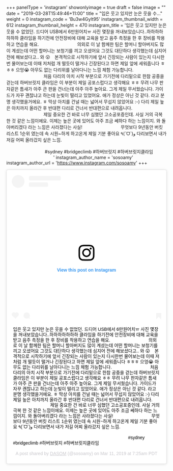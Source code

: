 +++
panelType                   = 'instagram'
showonlyimage = true
draft = false
image = ""
date = "2019-03-28T15:49:46+11:00"
title = "입은 웃고 있지만 눈은 웃을 수..."
weight = 0
instagram_code              = 'Bu3w4Gylt95'
instagram_thumbnail_width   = 612
instagram_thumbnail_height  = 470
instagram_title             = '입은 웃고 있지만 눈은 웃을 수 없었던. 드디어 USB에서 6만원어치ㅠ 사진 몇장을 꺼내보았습니다..하하하하하하하 클라임을 하기전에 안전장비에 대해 교육을 받고 음주 측정을 한 후 장비를 착용하고 연습을 해요. ⠀⠀⠀⠀⠀⠀⠀⠀⠀⠀⠀ 의외로 이 날 함께한 팀은 할머니 할아버지도 많이 계셨는데 어떤 할머니는 보청기를 끼고 오셨어요 그것도 대단하다 생각했는데 심지어 전에 해보셨다고.. 와 😲⠀ 본격적으로 시작하기에 앞서 긴장되는 사람이 있는지 다시한번 물어보는데 이때 저처럼 개 떨듯이 떨거나 긴장된다고 하면 제일 앞에 세워줍니다 ㅎㅎㅎ 으엉😭 아무도 없는 다리위를 날아다니는 느낌 체험 가능합니다. ⠀⠀⠀⠀⠀⠀⠀⠀⠀⠀⠀ 처음 다리의 아치 시작 부분으로 가기전에 다리밑으로 한참 공중을 걷는데 하버브릿지 클라임은 이 부분이 제일 공포스럽다고 생각해요 ㅎㅎ 무려 나무 판자같은 틈새가 아주 큰 판을 건너는데 아주 아주 높아요. 그게 제일 무서웠습니다. 가이드가 자꾸 괜찮냐고 하는데 눈빛이 떨리고 있었어요. 애가 정상은 아닌 것 같다. 라고 분명 생각했을거에요. ㅎ 막상 아치를 건널 때는 넓어서 무섭지 않았어요 :-) 다리 제일 높은 아치까지 올라간 후 반대편 다리로 건너서 반대편으로 내려옵니다. ⠀⠀⠀⠀⠀⠀⠀⠀⠀⠀⠀ 제일 중요한 건 바로 너무 심했던 고소공포증인데. 사실 거의 극복 한 것 같은 느낌이에요. 이제는 높은 곳에 있어도 아주 조금 쎄하다 하는 느낌이지. 와 돌아버리겠다 라는 느낌은 사라졌다는 사실! ⠀⠀⠀⠀⠀⠀⠀⠀⠀⠀⠀ 무엇보다 9년동안 버킷 리스트 1순위 였는데 속 시원~하게 하고온게 제일 기분 좋아요 ٩(ˊᗜˋ)و 다리보면서 내가 저길 어찌 올라갔지 싶은 느낌. ⠀⠀⠀⠀⠀⠀⠀⠀⠀ ⠀⠀⠀⠀⠀⠀⠀⠀⠀⠀⠀ ⠀⠀⠀⠀⠀⠀⠀⠀⠀⠀⠀ ⠀ ⠀⠀⠀⠀⠀⠀⠀⠀⠀⠀⠀ ⠀⠀⠀⠀⠀⠀⠀⠀⠀⠀⠀ ⠀⠀⠀ ⠀⠀⠀⠀⠀⠀ ⠀⠀ ⠀⠀⠀⠀⠀⠀ ⠀⠀⠀⠀⠀ #sydney #bridgeclimb #하버브릿지 #하버브릿지클라임⠀⠀⠀⠀⠀⠀⠀ ⠀⠀⠀⠀⠀⠀⠀'
instagram_author_name       = 'sosoamy'
instagram_author_url        = 'https://www.instagram.com/sosoamy'
+++

<blockquote class="instagram-media" data-instgrm-captioned data-instgrm-permalink="https://www.instagram.com/p/Bu3w4Gylt95/?utm_source=ig_embed&amp;utm_medium=loading" data-instgrm-version="12" style=" background:#FFF; border:0; border-radius:3px; box-shadow:0 0 1px 0 rgba(0,0,0,0.5),0 1px 10px 0 rgba(0,0,0,0.15); margin: 1px; max-width:658px; min-width:326px; padding:0; width:99.375%; width:-webkit-calc(100% - 2px); width:calc(100% - 2px);"><div style="padding:16px;"> <a href="https://www.instagram.com/p/Bu3w4Gylt95/?utm_source=ig_embed&amp;utm_medium=loading" style=" background:#FFFFFF; line-height:0; padding:0 0; text-align:center; text-decoration:none; width:100%;" target="_blank"> <div style=" display: flex; flex-direction: row; align-items: center;"> <div style="background-color: #F4F4F4; border-radius: 50%; flex-grow: 0; height: 40px; margin-right: 14px; width: 40px;"></div> <div style="display: flex; flex-direction: column; flex-grow: 1; justify-content: center;"> <div style=" background-color: #F4F4F4; border-radius: 4px; flex-grow: 0; height: 14px; margin-bottom: 6px; width: 100px;"></div> <div style=" background-color: #F4F4F4; border-radius: 4px; flex-grow: 0; height: 14px; width: 60px;"></div></div></div><div style="padding: 19% 0;"></div><div style="display:block; height:50px; margin:0 auto 12px; width:50px;"><svg width="50px" height="50px" viewBox="0 0 60 60" version="1.1" xmlns="https://www.w3.org/2000/svg" xmlns:xlink="https://www.w3.org/1999/xlink"><g stroke="none" stroke-width="1" fill="none" fill-rule="evenodd"><g transform="translate(-511.000000, -20.000000)" fill="#000000"><g><path d="M556.869,30.41 C554.814,30.41 553.148,32.076 553.148,34.131 C553.148,36.186 554.814,37.852 556.869,37.852 C558.924,37.852 560.59,36.186 560.59,34.131 C560.59,32.076 558.924,30.41 556.869,30.41 M541,60.657 C535.114,60.657 530.342,55.887 530.342,50 C530.342,44.114 535.114,39.342 541,39.342 C546.887,39.342 551.658,44.114 551.658,50 C551.658,55.887 546.887,60.657 541,60.657 M541,33.886 C532.1,33.886 524.886,41.1 524.886,50 C524.886,58.899 532.1,66.113 541,66.113 C549.9,66.113 557.115,58.899 557.115,50 C557.115,41.1 549.9,33.886 541,33.886 M565.378,62.101 C565.244,65.022 564.756,66.606 564.346,67.663 C563.803,69.06 563.154,70.057 562.106,71.106 C561.058,72.155 560.06,72.803 558.662,73.347 C557.607,73.757 556.021,74.244 553.102,74.378 C549.944,74.521 548.997,74.552 541,74.552 C533.003,74.552 532.056,74.521 528.898,74.378 C525.979,74.244 524.393,73.757 523.338,73.347 C521.94,72.803 520.942,72.155 519.894,71.106 C518.846,70.057 518.197,69.06 517.654,67.663 C517.244,66.606 516.755,65.022 516.623,62.101 C516.479,58.943 516.448,57.996 516.448,50 C516.448,42.003 516.479,41.056 516.623,37.899 C516.755,34.978 517.244,33.391 517.654,32.338 C518.197,30.938 518.846,29.942 519.894,28.894 C520.942,27.846 521.94,27.196 523.338,26.654 C524.393,26.244 525.979,25.756 528.898,25.623 C532.057,25.479 533.004,25.448 541,25.448 C548.997,25.448 549.943,25.479 553.102,25.623 C556.021,25.756 557.607,26.244 558.662,26.654 C560.06,27.196 561.058,27.846 562.106,28.894 C563.154,29.942 563.803,30.938 564.346,32.338 C564.756,33.391 565.244,34.978 565.378,37.899 C565.522,41.056 565.552,42.003 565.552,50 C565.552,57.996 565.522,58.943 565.378,62.101 M570.82,37.631 C570.674,34.438 570.167,32.258 569.425,30.349 C568.659,28.377 567.633,26.702 565.965,25.035 C564.297,23.368 562.623,22.342 560.652,21.575 C558.743,20.834 556.562,20.326 553.369,20.18 C550.169,20.033 549.148,20 541,20 C532.853,20 531.831,20.033 528.631,20.18 C525.438,20.326 523.257,20.834 521.349,21.575 C519.376,22.342 517.703,23.368 516.035,25.035 C514.368,26.702 513.342,28.377 512.574,30.349 C511.834,32.258 511.326,34.438 511.181,37.631 C511.035,40.831 511,41.851 511,50 C511,58.147 511.035,59.17 511.181,62.369 C511.326,65.562 511.834,67.743 512.574,69.651 C513.342,71.625 514.368,73.296 516.035,74.965 C517.703,76.634 519.376,77.658 521.349,78.425 C523.257,79.167 525.438,79.673 528.631,79.82 C531.831,79.965 532.853,80.001 541,80.001 C549.148,80.001 550.169,79.965 553.369,79.82 C556.562,79.673 558.743,79.167 560.652,78.425 C562.623,77.658 564.297,76.634 565.965,74.965 C567.633,73.296 568.659,71.625 569.425,69.651 C570.167,67.743 570.674,65.562 570.82,62.369 C570.966,59.17 571,58.147 571,50 C571,41.851 570.966,40.831 570.82,37.631"></path></g></g></g></svg></div><div style="padding-top: 8px;"> <div style=" color:#3897f0; font-family:Arial,sans-serif; font-size:14px; font-style:normal; font-weight:550; line-height:18px;"> View this post on Instagram</div></div><div style="padding: 12.5% 0;"></div> <div style="display: flex; flex-direction: row; margin-bottom: 14px; align-items: center;"><div> <div style="background-color: #F4F4F4; border-radius: 50%; height: 12.5px; width: 12.5px; transform: translateX(0px) translateY(7px);"></div> <div style="background-color: #F4F4F4; height: 12.5px; transform: rotate(-45deg) translateX(3px) translateY(1px); width: 12.5px; flex-grow: 0; margin-right: 14px; margin-left: 2px;"></div> <div style="background-color: #F4F4F4; border-radius: 50%; height: 12.5px; width: 12.5px; transform: translateX(9px) translateY(-18px);"></div></div><div style="margin-left: 8px;"> <div style=" background-color: #F4F4F4; border-radius: 50%; flex-grow: 0; height: 20px; width: 20px;"></div> <div style=" width: 0; height: 0; border-top: 2px solid transparent; border-left: 6px solid #f4f4f4; border-bottom: 2px solid transparent; transform: translateX(16px) translateY(-4px) rotate(30deg)"></div></div><div style="margin-left: auto;"> <div style=" width: 0px; border-top: 8px solid #F4F4F4; border-right: 8px solid transparent; transform: translateY(16px);"></div> <div style=" background-color: #F4F4F4; flex-grow: 0; height: 12px; width: 16px; transform: translateY(-4px);"></div> <div style=" width: 0; height: 0; border-top: 8px solid #F4F4F4; border-left: 8px solid transparent; transform: translateY(-4px) translateX(8px);"></div></div></div></a> <p style=" margin:8px 0 0 0; padding:0 4px;"> <a href="https://www.instagram.com/p/Bu3w4Gylt95/?utm_source=ig_embed&amp;utm_medium=loading" style=" color:#000; font-family:Arial,sans-serif; font-size:14px; font-style:normal; font-weight:normal; line-height:17px; text-decoration:none; word-wrap:break-word;" target="_blank">입은 웃고 있지만 눈은 웃을 수 없었던. 드디어 USB에서 6만원어치ㅠ 사진 몇장을 꺼내보았습니다..하하하하하하하 클라임을 하기전에 안전장비에 대해 교육을 받고 음주 측정을 한 후 장비를 착용하고 연습을 해요. ⠀⠀⠀⠀⠀⠀⠀⠀⠀⠀⠀ 의외로 이 날 함께한 팀은 할머니 할아버지도 많이 계셨는데 어떤 할머니는 보청기를 끼고 오셨어요 그것도 대단하다 생각했는데 심지어 전에 해보셨다고.. 와 😲⠀ 본격적으로 시작하기에 앞서 긴장되는 사람이 있는지 다시한번 물어보는데 이때 저처럼 개 떨듯이 떨거나 긴장된다고 하면 제일 앞에 세워줍니다 ㅎㅎㅎ 으엉😭 아무도 없는 다리위를 날아다니는 느낌 체험 가능합니다. ⠀⠀⠀⠀⠀⠀⠀⠀⠀⠀⠀ 처음 다리의 아치 시작 부분으로 가기전에 다리밑으로 한참 공중을 걷는데 하버브릿지 클라임은 이 부분이 제일 공포스럽다고 생각해요 ㅎㅎ 무려 나무 판자같은 틈새가 아주 큰 판을 건너는데 아주 아주 높아요. 그게 제일 무서웠습니다. 가이드가 자꾸 괜찮냐고 하는데 눈빛이 떨리고 있었어요. 애가 정상은 아닌 것 같다. 라고 분명 생각했을거에요. ㅎ 막상 아치를 건널 때는 넓어서 무섭지 않았어요 :-) 다리 제일 높은 아치까지 올라간 후 반대편 다리로 건너서 반대편으로 내려옵니다. ⠀⠀⠀⠀⠀⠀⠀⠀⠀⠀⠀ 제일 중요한 건 바로 너무 심했던 고소공포증인데. 사실 거의 극복 한 것 같은 느낌이에요. 이제는 높은 곳에 있어도 아주 조금 쎄하다 하는 느낌이지. 와 돌아버리겠다 라는 느낌은 사라졌다는 사실! ⠀⠀⠀⠀⠀⠀⠀⠀⠀⠀⠀ 무엇보다 9년동안 버킷 리스트 1순위 였는데 속 시원~하게 하고온게 제일 기분 좋아요 ٩(ˊᗜˋ)و 다리보면서 내가 저길 어찌 올라갔지 싶은 느낌. ⠀⠀⠀⠀⠀⠀⠀⠀⠀ ⠀⠀⠀⠀⠀⠀⠀⠀⠀⠀⠀ ⠀⠀⠀⠀⠀⠀⠀⠀⠀⠀⠀ ⠀ ⠀⠀⠀⠀⠀⠀⠀⠀⠀⠀⠀ ⠀⠀⠀⠀⠀⠀⠀⠀⠀⠀⠀ ⠀⠀⠀ ⠀⠀⠀⠀⠀⠀ ⠀⠀ ⠀⠀⠀⠀⠀⠀ ⠀⠀⠀⠀⠀ #sydney #bridgeclimb #하버브릿지 #하버브릿지클라임⠀⠀⠀⠀⠀⠀⠀ ⠀⠀⠀⠀⠀⠀⠀</a></p> <p style=" color:#c9c8cd; font-family:Arial,sans-serif; font-size:14px; line-height:17px; margin-bottom:0; margin-top:8px; overflow:hidden; padding:8px 0 7px; text-align:center; text-overflow:ellipsis; white-space:nowrap;">A post shared by <a href="https://www.instagram.com/sosoamy/?utm_source=ig_embed&amp;utm_medium=loading" style=" color:#c9c8cd; font-family:Arial,sans-serif; font-size:14px; font-style:normal; font-weight:normal; line-height:17px;" target="_blank"> DASOM</a> (@sosoamy) on <time style=" font-family:Arial,sans-serif; font-size:14px; line-height:17px;" datetime="2019-03-11T14:25:42+00:00">Mar 11, 2019 at 7:25am PDT</time></p></div></blockquote> <script async src="//www.instagram.com/embed.js"></script>
